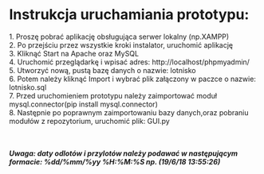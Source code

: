 <h1> Instrukcja uruchamiania prototypu: </h1>  
1. Proszę pobrać aplikację obsługująca serwer lokalny (np.XAMPP)<br />
2. Po przejściu przez wszystkie kroki instalator,  uruchomić aplikację<br /> 
3. Kliknąć Start na Apache oraz MySQL <br /> 
4. Uruchomić przeglądarkę i wpisać adres: http://localhost/phpmyadmin/ <br /> 
5. Utworzyć nową, pustą bazę danych o nazwie: lotnisko  <br />
6. Potem należy kliknąć Import i wybrać plik załączony w paczce o nazwie: lotnisko.sql  <br />
7. Przed uruchomieniem prototypu należy zaimportować moduł mysql.connector(pip install mysql.connector) <br /> 
8. Następnie po poprawnym zaimportowaniu bazy danych,oraz pobraniu modułów z repozytorium, uruchomić plik: GUI.py  <br />
<br />
<br />

***Uwaga: daty odlotów i przylotów należy podawać w następującym formacie: %dd/%mm/%yy %H:%M:%S np. (19/6/18 13:55:26)***
